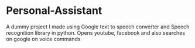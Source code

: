 # Personal-Assistant
A dummy project I made using Google text to speech converter and Speech recognition library in python. Opens youtube, facebook and also searches on google on voice commands
